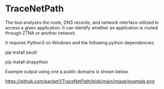 # TraceNetPath
The tool analyzes the route, DNS records, and network interface utilized to access a given application.  It can identify whether an application is routed through ZTNA or another network.   

It requires Python3 on Windows and the following python dependencies:

pip install psutil

pip install dnspython

Example output using one a public domains is shown below.    

 
https://github.com/packet1/TraceNetPath/blob/main/image/example.png



